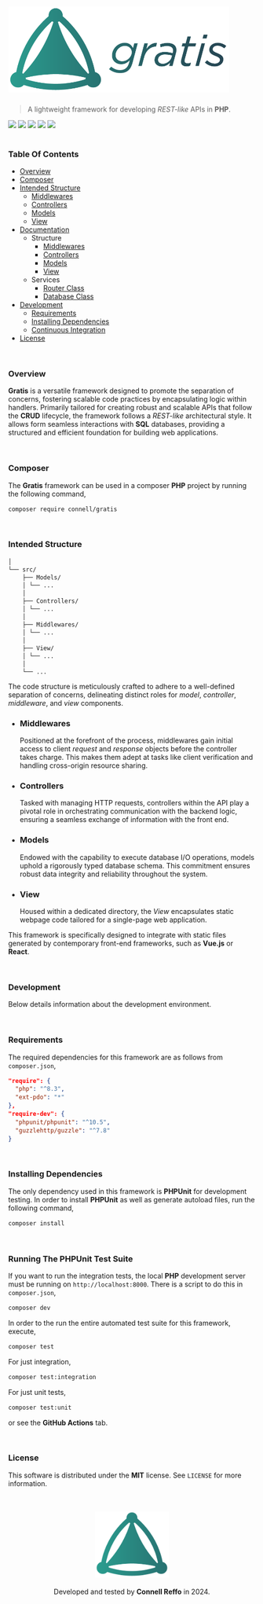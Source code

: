 <h1>
 <img src="https://github.com/connellr023/gratis/blob/main/public/images/logo_large.png?raw=true" width="450px" />
</h1>

> A lightweight framework for developing *REST-like* APIs in **PHP**.

<div align="left">
 <img src="https://img.shields.io/badge/developer-Connell Reffo-de2349">
 <img src="https://img.shields.io/badge/license-MIT-3643d1">
 <img src="https://img.shields.io/badge/language-PHP-937dbd">
 <img src="https://github.com/connellr023/gratis/actions/workflows/unit.yml/badge.svg">
<img src="https://github.com/connellr023/gratis/actions/workflows/integration.yml/badge.svg">
</div>

<br />

### Table Of Contents
- [Overview](#overview)
- [Composer](#composer)
- [Intended Structure](#intended-structure)
    - [Middlewares](#middlewares)
    - [Controllers](#controllers)
    - [Models](#models)
    - [View](#view)
- [Documentation](public/doc/INDEX.md)
  - Structure
    - [Middlewares](public/doc/MIDDLEWARES.md)
    - [Controllers](public/doc/CONTROLLERS.md)
    - [Models](public/doc/MODELS.md)
    - [View](public/doc/VIEW.md)
  - Services
      - [Router Class](public/doc/ROUTER.md)
      - [Database Class](public/doc/DATABASE.md)
- [Development](#development)
    - [Requirements](#requirements)
    - [Installing Dependencies](#installing-dependencies)
    - [Continuous Integration](#running-the-phpunit-test-suite)
- [License](#license)

<br />

### Overview
**Gratis** is a versatile framework designed to promote the separation of concerns,
fostering scalable code practices by encapsulating logic within handlers.
Primarily tailored for creating robust and scalable APIs that follow the **CRUD** lifecycle, the framework follows a *REST-like* architectural style.
It allows form seamless interactions with **SQL** databases, providing a structured and efficient foundation for building web applications.

<br />

### Composer
The **Gratis** framework can be used in a composer **PHP** project by running the following command,
```bash
composer require connell/gratis
```

<br />

### Intended Structure
```text
│
└── src/
    ├── Models/
    │ └── ...
    │
    ├── Controllers/
    │ └── ...
    │
    ├── Middlewares/
    │ └── ...
    │
    ├── View/
    │ └── ...
    │
    └── ...
```
The code structure is meticulously crafted to adhere to a well-defined separation of concerns, delineating distinct roles for *model*, *controller*, *middleware*, and *view* components.

- ### Middlewares
  Positioned at the forefront of the process, middlewares gain initial access to client *request* and *response* objects before the controller takes charge. This makes them adept at tasks like client verification and handling cross-origin resource sharing.

- ### Controllers
  Tasked with managing HTTP requests, controllers within the API play a pivotal role in orchestrating communication with the backend logic, ensuring a seamless exchange of information with the front end.

- ### Models
  Endowed with the capability to execute database I/O operations, models uphold a rigorously typed database schema. This commitment ensures robust data integrity and reliability throughout the system.

- ### View
  Housed within a dedicated directory, the *View* encapsulates static webpage code tailored for a single-page web application.

This framework is specifically designed to integrate with static files generated by contemporary front-end frameworks, such as **Vue.js** or **React**.


<br />

### Development
Below details information about the development environment.

<br />

### Requirements
The required dependencies for this framework are as follows from `composer.json`,

```json
"require": {
  "php": "^8.3",
  "ext-pdo": "*"
},
"require-dev": {
  "phpunit/phpunit": "^10.5",
  "guzzlehttp/guzzle": "^7.8"
}
```

<br />

### Installing Dependencies
The only dependency used in this framework is **PHPUnit** for development testing. In order to install **PHPUnit**
as well as generate autoload files, run the following command,
```bash
composer install
```

<br />

### Running The PHPUnit Test Suite
If you want to run the integration tests, the local **PHP** development server must
be running on `http://localhost:8000`. There is a script to do this in `composer.json`,
```bash
composer dev
```
In order to the run the entire automated test suite for this framework, execute,
```bash
composer test
```
For just integration,
```bash
composer test:integration
```
For just unit tests,
```bash
composer test:unit
```
or see the **GitHub Actions** tab.

<br />

### License
This software is distributed under the **MIT** license. See `LICENSE` for more information.

<br />
<br />

<div align="center">
 <img src="https://github.com/connellr023/gratis/blob/main/public/images/logo_small.png?raw=true" width="150px" />
 <br />
 <br />
 <div>Developed and tested by <b>Connell Reffo</b> in 2024.</div>
</div>
